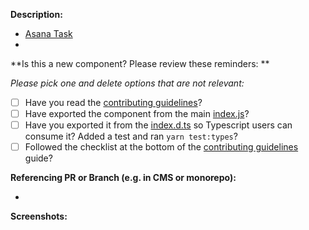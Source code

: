 **Description:**

- [Asana Task]()
-

**Is this a new component? Please review these reminders: **

_Please pick one and delete options that are not relevant:_

- [ ] Have you read the [contributing guidelines](https://eds.ethoslabs.io/#/Guidelines?id=section-contribute)?
- [ ] Have exported the component from the main [index.js](https://github.com/getethos/ethos-design-system/blob/master/src/components/index.js)?
- [ ] Have you exported it from the [index.d.ts](https://github.com/getethos/ethos-design-system/blob/master/src/components/index.d.ts) so Typescript users can consume it? Added a test and ran `yarn test:types`?
- [ ] Followed the checklist at the bottom of the [contributing guidelines](https://eds.ethoslabs.io/#/Guidelines?id=section-contribute) guide?

**Referencing PR or Branch (e.g. in CMS or monorepo):**

-

**Screenshots:**
